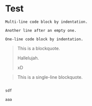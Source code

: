 # Test

    Multi-line code block by indentation.
    
    Another line after an empty one.

    One-line code block by indentation.

>This is a blockquote.
>
>    Hallelujah.
>
>    xD

> This is a single-line blockquote.


```cpp

sdf

aaa

```
